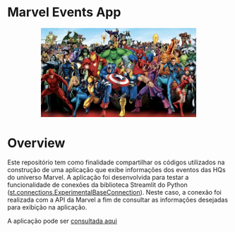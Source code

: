 # Marvel Events App

<p align="center"><img alt="fluxo_chatbot" width="70%" src="https://github.com/mvpalheta/marvel_event_app/blob/main/marvel_heroes.jpg"></p>

# Overview

Este repositório tem como finalidade compartilhar os códigos utilizados na construção de uma aplicação que exibe informações dos eventos das HQs do universo Marvel. A aplicação foi desenvolvida para testar a funcionalidade de conexões da biblioteca Streamlit do Python ([st.connections.ExperimentalBaseConnection](https://docs.streamlit.io/library/api-reference/connections/st.connections.experimentalbaseconnection)). Neste caso, a conexão foi realizada com a API da Marvel a fim de consultar as informações desejadas para exibição na aplicação.

A aplicação pode ser [consultada aqui](https://marvel-event-api.streamlit.app/)
